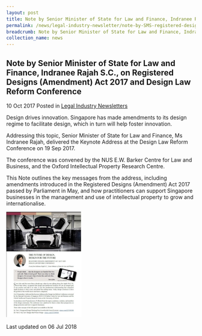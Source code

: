 ```yaml
---
layout: post
title: Note by Senior Minister of State for Law and Finance, Indranee Rajah S.C., on Registered Designs (Amendment) Act 2017 and Design Law Reform Conferenc
permalink: /news/legal-industry-newsletter/note-by-SMS-registered-designs-act-2017/
breadcrumb: Note by Senior Minister of State for Law and Finance, Indranee Rajah S.C., on Registered Designs (Amendment) Act 2017 and Design Law Reform Conference
collection_name: news
---
```


<style>
  .image {width: 200px;}
  .image img {max-width: 100%;}
</style>

Note by Senior Minister of State for Law and Finance, Indranee Rajah S.C., on Registered Designs (Amendment) Act 2017 and Design Law Reform Conference
---

10 Oct 2017 Posted in [Legal Industry Newsletters](/news/legal-industry-newsletters/)

Design drives innovation. Singapore has made amendments to its design regime to facilitate design, which in turn will help foster innovation.

Addressing this topic, Senior Minister of State for Law and Finance, Ms Indranee Rajah, delivered the Keynote Address at the Design Law Reform Conference on 19 Sep 2017. 

The conference was convened by the NUS E.W. Barker Centre for Law and Business, and the Oxford Intellectual Property Research Centre.

This Note outlines the key messages from the address, including amendments introduced in the Registered Designs (Amendment) Act 2017 passed by Parliament in May, and how practitioners can support Singapore businesses in the management and use of intellectual property to grow and internationalise.

<div class="image">
  <a href="/files/NoteonRDAAct2017andDLRC.pdf/"><img src="/images/1530864160947.jpg/"></a>
</div>

<p class="right-side-updated">Last updated on 06 Jul 2018</p>
